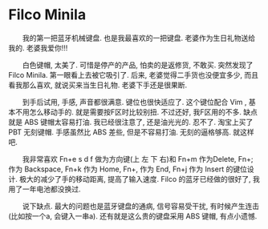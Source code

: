 # Filco Minila

&emsp;&emsp;我的第一把蓝牙机械键盘. 也是我最喜欢的一把键盘. 老婆作为生日礼物送给我的. 老婆我爱你!!!

&emsp;&emsp;白色键帽, 太美了. 可惜是停产的产品, 怕卖的是返修货, 不敢买. 突然发现了 Filco Minila. 第一眼看上去被它吸引了. 后来, 老婆觉得二手货也没便宜多少, 而且看我那么喜欢, 就说买来当生日礼物. 老婆下手还是很果断.

&emsp;&emsp;到手后试用, 手感, 声音都很满意. 键位也很快适应了. 这个键位配合 Vim , 基本不用怎么移动手的. 就是需要按F区时比较别扭. 不过还好, 我F区用的不多. 缺点就是 ABS 键帽太容易打油. 我已经很注意了, 还是油光光的. 忍不了. 淘宝上买了 PBT 无刻键帽. 手感虽然比 ABS 差些, 但是不容易打油. 无刻的逼格够高. 就这样吧.

&emsp;&emsp;我非常喜欢 Fn+e s d f 做为方向键(上 左 下 右)和 Fn+m 作为Delete, Fn+; 作为 Backspace, Fn+k 作为 Home, Fn+, 作为 End, Fn+j 作为 Insert 的键位设计. 极大的减少了手的移动距离, 提高了输入速度. Filco 的蓝牙已经做的很好了, 我用了一年电池都没换过.

&emsp;&emsp;说下缺点. 最大的问题也是蓝牙键盘的通病, 信号容易受干扰, 有时候产生连击(比如按一个a, 会键入一串a). 还有就是这么贵的键盘采用 ABS 键帽, 有点小遗憾.
